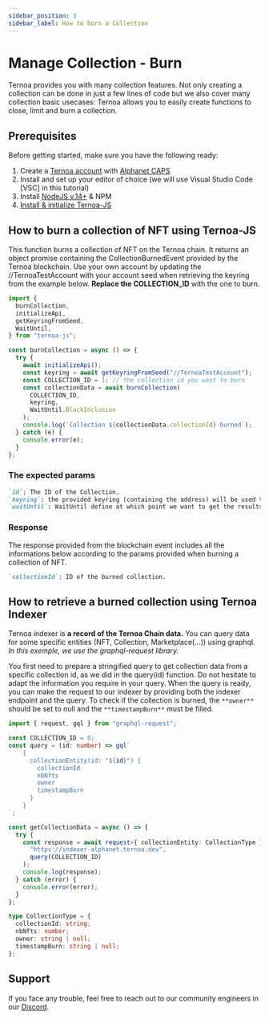 ```yaml
---
sidebar_position: 3
sidebar_label: How to burn a Collection
---
```


# Manage Collection - Burn

Ternoa provides you with many collection features. Not only creating a collection can be done in just a few lines of code but we also cover many collection basic usecases: Ternoa allows you to easily create functions to close, limit and burn a collection.

## Prerequisites

Before getting started, make sure you have the following ready:

1. Create a [Ternoa account](/for-developers/get-started/create-account) with [Alphanet CAPS](/for-developers/get-started/create-account#step-2-get-some-free-test-caps-tokens)
2. Install and set up your editor of choice (we will use Visual Studio Code [VSC] in this tutorial)
3. Install [NodeJS v.14+](https://nodejs.org/en/download/) & NPM
4. [Install & initialize Ternoa-JS](/for-developers/get-started/install-ternoa-js)

## How to burn a collection of NFT using Ternoa-JS

This function burns a collection of NFT on the Ternoa chain. It returns an object promise containing the CollectionBurnedEvent provided by the Ternoa blockchain.
Use your own account by updating the //TernoaTestAccount with your account seed when retrieving the keyring from the example below. **Replace the COLLECTION_ID** with the one to burn.

```typescript showLineNumbers
import {
  burnCollection,
  initializeApi,
  getKeyringFromSeed,
  WaitUntil,
} from "ternoa-js";

const burnCollection = async () => {
  try {
    await initializeApi();
    const keyring = await getKeyringFromSeed("//TernoaTestAccount");
    const COLLECTION_ID = 1; // the collection id you want to burn
    const collectionData = await burnCollection(
      COLLECTION_ID,
      keyring,
      WaitUntil.BlockInclusion
    );
    console.log(`Collection ${collectionData.collectionId} burned`);
  } catch (e) {
    console.error(e);
  }
};
```

### The expected params

```markdown
`id`: The ID of the Collection.
`keyring`: the provided keyring (containing the address) will be used to sign the transaction and pay the execution fee.
`waitUntil`: WaitUntil define at which point we want to get the results of the transaction execution: BlockInclusion or BlockFinalization.
```

### Response

The response provided from the blockchain event includes all the informations below according to the params provided when burning a collection of NFT.

```markdown
`collectionId`: ID of the burned collection.
```

## How to retrieve a burned collection using Ternoa Indexer

Ternoa indexer is **a record of the Ternoa Chain data.**
You can query data for some specific entities (NFT, Collection, Marketplace(...)) using graphql.
_In this exemple, we use the graphql-request library._

You first need to prepare a stringified query to get collection data from a specific collection id, as we did in the query(id) function.
Do not hesitate to adapt the information you require in your query. When the query is ready, you can make the request to our indexer by providing both the indexer endpoint and the query. To check if the collection is burned, the `**owner**` should be set to null and the `**timestampBurn**` must be filled.

```typescript showLineNumbers
import { request, gql } from "graphql-request";

const COLLECTION_ID = 0;
const query = (id: number) => gql`
    {
      collectionEntity(id: "${id}") {
        collectionId
        nbNfts
        owner
        timestampBurn
      }
    }
`;

const getCollectionData = async () => {
  try {
    const response = await request<{ collectionEntity: CollectionType }>(
      "https://indexer-alphanet.ternoa.dev",
      query(COLLECTION_ID)
    );
    console.log(response);
  } catch (error) {
    console.error(error);
  }
};

type CollectionType = {
  collectionId: string;
  nbNfts: number;
  owner: string | null;
  timestampBurn: string | null;
};
```

## Support

If you face any trouble, feel free to reach out to our community engineers in our [Discord](https://discord.gg/fUmBkPpnRu).
